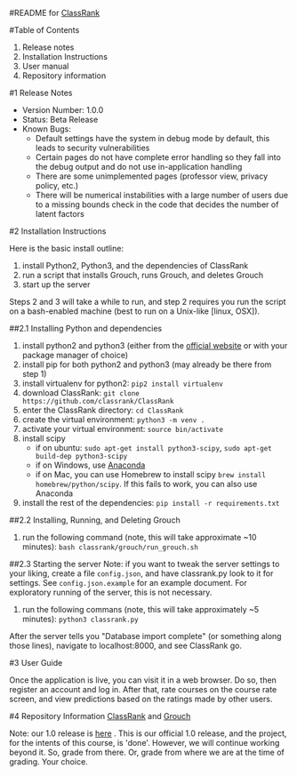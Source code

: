 #README for [ClassRank][0]

#Table of Contents

1. Release notes
2. Installation Instructions
3. User manual
4. Repository information

#1 Release Notes

 - Version Number: 1.0.0
 - Status: Beta Release
 - Known Bugs:
    - Default settings have the system in debug mode by default, this leads to
      security vulnerabilities 
    - Certain pages do not have complete error handling so they fall into
      the debug output and do not use in-application handling
    - There are some unimplemented pages (professor view, privacy policy, etc.)
    - There will be numerical instabilities with a large number of users due
      to a missing bounds check in the code that decides the number of latent
      factors


#2 Installation Instructions

Here is the basic install outline:

1. install Python2, Python3, and the dependencies of ClassRank
2. run a script that installs Grouch, runs Grouch, and deletes Grouch
3. start up the server

Steps 2 and 3 will take a while to run, and step 2 requires you run the
script on a bash-enabled machine (best to run on a Unix-like [linux, OSX]).

##2.1 Installing Python and dependencies

1. install python2 and python3 (either from the [official website][1] or with
   your package manager of choice)
2. install pip for both python2 and python3 (may already be there from step 1)
3. install virtualenv for python2: `pip2 install virtualenv`
4. download ClassRank: `git clone https://github.com/classrank/ClassRank`
5. enter the ClassRank directory: `cd ClassRank`
6. create the virtual environment: `python3 -m venv .`
7. activate your virtual environment: `source bin/activate`
8. install scipy
    - if on ubuntu: `sudo apt-get install python3-scipy`,
      `sudo apt-get build-dep python3-scipy`
    - if on Windows, use [Anaconda][2]
    - if on Mac, you can use Homebrew to install scipy
      `brew install homebrew/python/scipy`. If this fails to work, you can also
       use Anaconda
9. install the rest of the dependencies: `pip install -r requirements.txt`

##2.2 Installing, Running, and Deleting Grouch

1. run the following command (note, this will take approximate ~10 minutes):
   `bash classrank/grouch/run_grouch.sh`

##2.3 Starting the server
Note: if you want to tweak the server settings to your liking, create a file
`config.json`, and have classrank.py look to it for settings. See
`config.json.example` for an example document. For exploratory running of the
server, this is not necessary.

1. run the following commans (note, this will take approximately ~5 minutes):
   `python3 classrank.py`

After the server tells you "Database import complete" (or something along those
lines), navigate to localhost:8000, and see ClassRank go.

#3 User Guide

Once the application is live, you can visit it in a web browser. Do so, then
register an account and log in. After that, rate courses on the course rate
screen, and view predictions based on the ratings made by other users.

#4 Repository Information
[ClassRank](https://github.com/classrank/ClassRank) and
[Grouch](https://github.com/classrank/Grouch)

Note: our 1.0 release is [here](https://github.com/classrank/ClassRank/releases/tag/v1.0)
. This is our official 1.0 release, and the
project, for the intents of this course, is 'done'. However,
we will continue working beyond it. So, grade from there. Or, grade from where
we are at the time of grading. Your choice.

[0]: https://github.com/classrank/ClassRank
[1]: https://www.python.org
[2]: https://www.continuum.io/downloads
